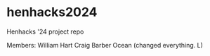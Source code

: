 # henhacks2024
Henhacks '24 project repo

Members: 
William Hart
Craig Barber
Ocean (changed everything. L)